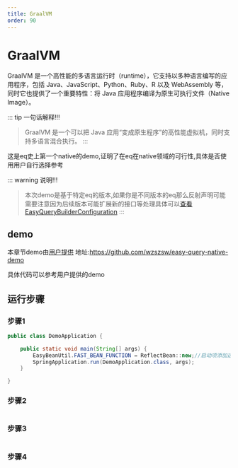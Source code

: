 ```yaml
---
title: GraalVM
order: 90
---
```


# GraalVM
GraalVM 是一个高性能的多语言运行时（runtime），它支持以多种语言编写的应用程序，包括 Java、JavaScript、Python、Ruby、R 以及 WebAssembly 等，同时它也提供了一个重要特性：将 Java 应用程序编译为原生可执行文件（Native Image）。

::: tip 一句话解释!!!
> GraalVM 是一个可以把 Java 应用“变成原生程序”的高性能虚拟机，同时支持多语言混合执行。
:::

这是eq史上第一个native的demo,证明了在eq在native领域的可行性,具体是否使用用户自行选择参考


::: warning 说明!!!
> 本次demo是基于特定eq的版本,如果你是不同版本的eq那么反射声明可能需要注意因为后续版本可能扩展新的接口等处理具体可以[查看EasyQueryBuilderConfiguration](https://github.com/dromara/easy-query/blob/main/sql-core/src/main/java/com/easy/query/core/bootstrapper/EasyQueryBuilderConfiguration.java)
:::

## demo
本章节demo由[用户提供](https://github.com/wzszsw) 地址:https://github.com/wzszsw/easy-query-native-demo

具体代码可以参考用户提供的demo

## 运行步骤

### 步骤1
```java
public class DemoApplication {

    public static void main(String[] args) {
        EasyBeanUtil.FAST_BEAN_FUNCTION = ReflectBean::new;//启动项添加这句话替换默认的反射
        SpringApplication.run(DemoApplication.class, args);
    }

}
```

### 步骤2
<img :src="$withBase('/images/graalvm1.png')" msg="第一步">

### 步骤3
<img :src="$withBase('/images/graalvm2.png')" msg="第一步">

### 步骤4
<img :src="$withBase('/images/graalvm3.png')" msg="第一步">